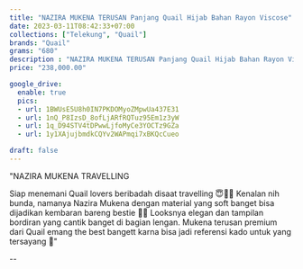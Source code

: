 ```yaml
---
title: "NAZIRA MUKENA TERUSAN Panjang Quail Hijab Bahan Rayon Viscose"
date: 2023-03-11T08:42:33+07:00
collections: ["Telekung", "Quail"]
brands: "Quail"
grams: "680"
description : "NAZIRA MUKENA TERUSAN Panjang Quail Hijab Bahan Rayon Viscose"
price: "238,000.00"

google_drive:
  enable: true
  pics:
  - url: 1BWUsE5U8h0IN7PKDOMyoZMpwUa437E31
  - url: 1nQ_P8IzsD_8ofLjARfRQTuz95Em1z3yW
  - url: 1q_D94STV4tDPwwLjfoMyCe3YOCTz9GZa
  - url: 1y1XAjujbmdkCQYv2WAPmqi7xBKQcCueo

draft: false
---
```


"NAZIRA MUKENA TRAVELLING

Siap menemani Quail lovers beribadah disaat travelling 😇🫰🏻 Kenalan nih bunda, namanya Nazira Mukena dengan material yang soft banget bisa dijadikan kembaran bareng bestie 🫶🏻 Looksnya elegan dan tampilan bordiran yang cantik banget di bagian lengan. Mukena terusan premium dari Quail emang the best bangett karna bisa jadi referensi kado untuk yang tersayang 🥰"

--    
 


